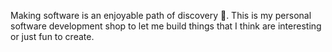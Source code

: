 Making software is an enjoyable path of discovery 🚀. This is my personal software development shop to let me build things that I think are interesting or just fun to create.

